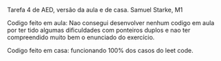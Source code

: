 Tarefa 4 de AED, versão da aula e de casa. Samuel Starke, M1

Codigo feito em aula: Nao consegui desenvolver nenhum codigo em aula por ter tido algumas dificuldades com ponteiros duplos e nao ter compreendido muito bem
o enunciado do exercício.

Codigo feito em casa: funcionando 100% dos casos do leet code.
